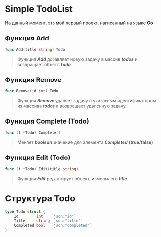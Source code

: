 # Simple TodoList

На данный момент, это мой первый проект, написанный на языке **Go**

## Функция Add
```go
func Add(title string) Todo
```

> Функция ***Add*** добавляет новую задачу в массив ***todos*** и возвращает объект ***Todo***.

## Функция Remove
```go
func Remove(id int) Todo
```
> Функция ***Remove*** удаляет задачу с указанным идентификатором из массива ***todos*** и возвращает удаленную задачу.


## Функция Complete (Todo)

```go
func (t *Todo) Complete()
```
> Меняет ***boolean*** значение для элемента ***Completed***  **(true/false)**

## Функция Edit (Todo)

```go
func (t *Todo) Edit(title string)
```

> Функция ***Edit*** редактирует объект, изменяя его ***title***.


# Структура Todo

```go
type Todo struct {
	Id        int    `json:"id"`
	Title     string `json:"title"`
	Completed bool   `json:"completed"`
}
```
